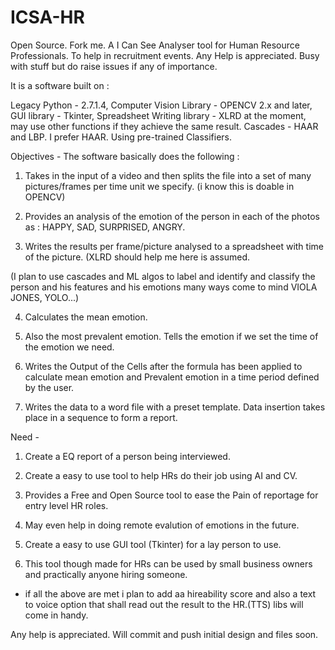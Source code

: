 # ICSA-HR
Open Source. Fork me.
A I Can See Analyser tool for Human Resource Professionals. To help in recruitment events.
Any Help is appreciated. Busy with stuff but do raise issues if any of importance.

It is a software built on :

Legacy Python - 2.7.1.4,
Computer Vision Library - OPENCV 2.x and later,
GUI library - Tkinter,
Spreadsheet Writing library - XLRD at the moment, may use other functions if they achieve the same result.
Cascades - HAAR and LBP. I prefer HAAR. Using pre-trained Classifiers.

Objectives - The software basically does the following :

1. Takes in the input of a video and then splits the file into a set of many pictures/frames per time unit we specify.
(i know this is doable in OPENCV)

2. Provides an analysis of the emotion of the person in each of the photos as : HAPPY, SAD, SURPRISED, ANGRY.

3. Writes the results per frame/picture analysed to a spreadsheet with time of the picture.
(XLRD should help me here is assumed.

(I plan to use cascades and ML algos to label and identify and classify the person and his features and his emotions many ways come to mind VIOLA JONES, YOLO...)

4. Calculates the mean emotion. 

5. Also the most prevalent emotion. Tells the emotion if we set the time of the emotion we need.

6. Writes the Output of the Cells after the formula has been applied to calculate mean emotion and Prevalent emotion in a time period defined by the user.

7. Writes the data to a word file with a preset template. Data insertion takes place in a sequence to form a report.


Need - 

1. Create a EQ report of a person being interviewed.

2. Create a easy to use tool to help HRs do their job using AI and CV.

3. Provides a Free and Open Source tool to ease the Pain of reportage for entry level HR roles.

4. May even help in doing remote evalution of emotions in the future.

5. Create a easy to use GUI tool (Tkinter) for a lay person to use.

6. This tool though made for HRs can be used by small business owners and practically anyone hiring someone.


* if all the above are met i plan to add aa hireability score and also a text to voice option that shall read out the result to the HR.(TTS) libs will come in handy.


Any help is appreciated. Will commit and push initial design and files soon.


